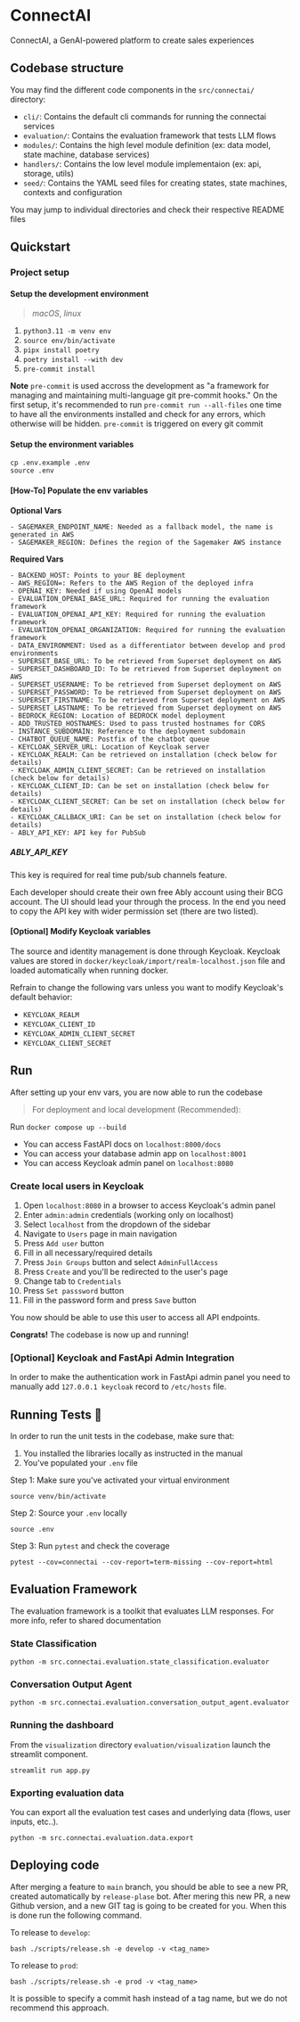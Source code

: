 # ConnectAI

ConnectAI, a GenAI-powered platform to create sales experiences

## Codebase structure

You may find the different code components in the `src/connectai/` directory:

- `cli/`: Contains the default cli commands for running the connectai services
- `evaluation/`: Contains the evaluation framework that tests LLM flows
- `modules/`: Contains the high level module definition (ex: data model, state machine, database services)
- `handlers/`: Contains the low level module implementaion (ex: api, storage, utils)
- `seed/`: Contains the YAML seed files for creating states, state machines, contexts and configuration

You may jump to individual directories and check their respective README files

## Quickstart

### Project setup

#### Setup the development environment

> _macOS_, _linux_

1. `python3.11 -m venv env`
2. `source env/bin/activate`
3. `pipx install poetry`
5. `poetry install --with dev`
4. `pre-commit install`

**Note**
`pre-commit` is used accross the development as "a framework for managing and maintaining multi-language git pre-commit
hooks."
On the first setup, it's recommended to run `pre-commit run --all-files` one time to have all the environments installed
and check for any errors, which otherwise will be hidden. `pre-commit` is triggered on every git commit

#### Setup the environment variables

```shell
cp .env.example .env
source .env
```

#### [How-To] Populate the env variables

__Optional Vars__

```
- SAGEMAKER_ENDPOINT_NAME: Needed as a fallback model, the name is generated in AWS
- SAGEMAKER_REGION: Defines the region of the Sagemaker AWS instance
```

__Required Vars__

```
- BACKEND_HOST: Points to your BE deployment
- AWS_REGION=: Refers to the AWS Region of the deployed infra
- OPENAI_KEY: Needed if using OpenAI models
- EVALUATION_OPENAI_BASE_URL: Required for running the evaluation framework
- EVALUATION_OPENAI_API_KEY: Required for running the evaluation framework
- EVALUATION_OPENAI_ORGANIZATION: Required for running the evaluation framework
- DATA_ENVIRONMENT: Used as a differentiator between develop and prod environments
- SUPERSET_BASE_URL: To be retrieved from Superset deployment on AWS
- SUPERSET_DASHBOARD_ID: To be retrieved from Superset deployment on AWS
- SUPERSET_USERNAME: To be retrieved from Superset deployment on AWS
- SUPERSET_PASSWORD: To be retrieved from Superset deployment on AWS
- SUPERSET_FIRSTNAME: To be retrieved from Superset deployment on AWS
- SUPERSET_LASTNAME: To be retrieved from Superset deployment on AWS
- BEDROCK_REGION: Location of BEDROCK model deployment
- ADD_TRUSTED_HOSTNAMES: Used to pass trusted hostnames for CORS
- INSTANCE_SUBDOMAIN: Reference to the deployment subdomain
- CHATBOT_QUEUE_NAME: Postfix of the chatbot queue
- KEYCLOAK_SERVER_URL: Location of Keycloak server
- KEYCLOAK_REALM: Can be retrieved on installation (check below for details)
- KEYCLOAK_ADMIN_CLIENT_SECRET: Can be retrieved on installation (check below for details)
- KEYCLOAK_CLIENT_ID: Can be set on installation (check below for details)
- KEYCLOAK_CLIENT_SECRET: Can be set on installation (check below for details)
- KEYCLOAK_CALLBACK_URI: Can be set on installation (check below for details)
- ABLY_API_KEY: API key for PubSub
```

##### ABLY_API_KEY

This key is required for real time pub/sub channels feature.

Each developer should create their own free Ably account using their BCG account. The UI should lead your through the
process. In the end you need to copy the API key with wider permission set (there are two listed).

#### [Optional] Modify Keycloak variables

The source and identity management is done through Keycloak.
Keycloak values are stored in `docker/keycloak/import/realm-localhost.json` file and loaded automatically when running
docker.

Refrain to change the following vars unless you want to modify Keycloak's default behavior:

- `KEYCLOAK_REALM`
- `KEYCLOAK_CLIENT_ID`
- `KEYCLOAK_ADMIN_CLIENT_SECRET`
- `KEYCLOAK_CLIENT_SECRET`

## Run

After setting up your env vars, you are now able to run the codebase
> For deployment and local development (Recommended):

Run `docker compose up --build`

- You can access FastAPI docs on `localhost:8000/docs`
- You can access your database admin app on `localhost:8001`
- You can access Keycloak admin panel on `localhost:8080`

### Create local users in Keycloak

1. Open `localhost:8080` in a browser to access Keycloak's admin panel
2. Enter `admin:admin` credentials (working only on localhost)
3. Select `localhost` from the dropdown of the sidebar
4. Navigate to `Users` page in main navigation
5. Press `Add user` button
6. Fill in all necessary/required details
7. Press `Join Groups` button and select `AdminFullAccess`
8. Press `Create` and you'll be redirected to the user's page
9. Change tab to `Credentials`
10. Press `Set passsword` button
11. Fill in the password form and press `Save` button

You now should be able to use this user to access all API endpoints.

__Congrats!__ The codebase is now up and running!

### [Optional] Keycloak and FastApi Admin Integration

In order to make the authentication work in FastApi admin panel you need to manually add `127.0.0.1 keycloak` record
to `/etc/hosts` file.

## Running Tests :rocket:

In order to run the unit tests in the codebase, make sure that:

1. You installed the libraries locally as instructed in the manual
2. You've populated your `.env` file

Step 1: Make sure you've activated your virtual environment

```shell
source venv/bin/activate
```

Step 2: Source your `.env` locally

```shell
source .env
```

Step 3: Run `pytest` and check the coverage

```shell
pytest --cov=connectai --cov-report=term-missing --cov-report=html
```

## Evaluation Framework

The evaluation framework is a toolkit that evaluates LLM responses. For more info, refer to shared documentation

### State Classification

```shell
python -m src.connectai.evaluation.state_classification.evaluator
```

### Conversation Output Agent

```shell
python -m src.connectai.evaluation.conversation_output_agent.evaluator
```

### Running the dashboard

From the `visualization` directory `evaluation/visualization` launch the streamlit component.

```shell
streamlit run app.py
```

### Exporting evaluation data

You can export all the evaluation test cases and underlying data (flows, user inputs, etc..).

```shell
python -m src.connectai.evaluation.data.export
```

## Deploying code

After merging a feature to `main` branch, you should be able to see a new PR, created automatically by
`release-plase` bot. After mering this new PR, a new Github version, and a new GIT tag is going to be created for you.
When this is done run the following command.

To release to `develop`:

```shell
bash ./scripts/release.sh -e develop -v <tag_name>
```

To release to `prod`:

```shell
bash ./scripts/release.sh -e prod -v <tag_name>
```

It is possible to specify a commit hash instead of a tag name, but we do not recommend this approach.
